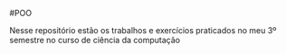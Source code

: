#POO

Nesse repositório estão os trabalhos e exercícios praticados no meu 3º semestre no curso de ciência da computação